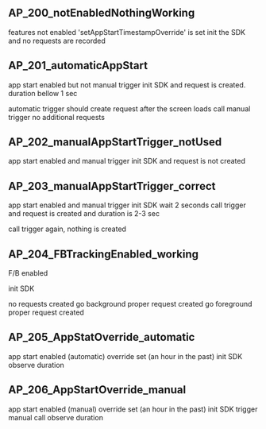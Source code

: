 

## AP_200_notEnabledNothingWorking
features not enabled 
'setAppStartTimestampOverride' is set
init the SDK and no requests are recorded

## AP_201_automaticAppStart
app start enabled but not manual trigger
init SDK and request is created. duration bellow 1 sec

automatic trigger should create request after the screen loads
call manual trigger
no additional requests


## AP_202_manualAppStartTrigger_notUsed
app start enabled and manual trigger
init SDK and request is not created

## AP_203_manualAppStartTrigger_correct
app start enabled and manual trigger
init SDK
wait 2 seconds
call trigger and request is created and duration is 2-3 sec

call trigger again, nothing is created


## AP_204_FBTrackingEnabled_working
F/B enabled

init SDK

no requests created
go background
proper request created
go foreground
proper  request created

## AP_205_AppStatOverride_automatic
app start enabled (automatic)
override set (an hour in the past)
init SDK
observe duration

## AP_206_AppStartOverride_manual
app start enabled (manual)
override set (an hour in the past)
init SDK
trigger manual call
observe duration